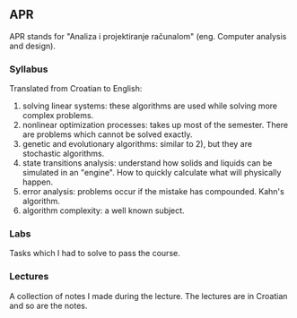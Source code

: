 ﻿## APR

APR stands for "Analiza i projektiranje računalom" (eng. Computer analysis and design).

### Syllabus

Translated from Croatian to English:

1) solving linear systems: these algorithms are used while solving more complex problems.
2) nonlinear optimization processes: takes up most of the semester. There are problems which cannot be solved exactly.
3) genetic and evolutionary algorithms: similar to 2), but they are stochastic algorithms.
4) state transitions analysis: understand how solids and liquids can be simulated in an "engine". How to quickly calculate what will physically happen.
5) error analysis: problems occur if the mistake has compounded. Kahn's algorithm.
6) algorithm complexity: a well known subject.

### Labs

Tasks which I had to solve to pass the course.

### Lectures

A collection of notes I made during the lecture. The lectures are in Croatian and so are the notes.
